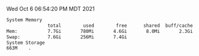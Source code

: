 Wed Oct  6 06:54:20 PM MDT 2021
```bash
System Memory
               total        used        free      shared  buff/cache   available
Mem:           7.7Gi       780Mi       4.6Gi       8.0Mi       2.3Gi       6.6Gi
Swap:          7.6Gi       256Mi       7.4Gi
System Storage
663M	.
```
